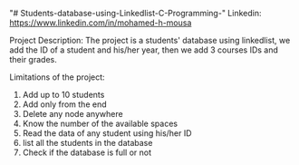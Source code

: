 "# Students-database-using-Linkedlist-C-Programming-" 
Linkedin: https://www.linkedin.com/in/mohamed-h-mousa

Project Description: The project is a students' database using linkedlist, we add the ID of a student and his/her year,
then we add 3 courses IDs and their grades.

Limitations of the project:

1. Add up to 10 students
2. Add only from the end
3. Delete any node anywhere
4. Know the number of the available spaces
5. Read the data of any student using his/her ID
6. list all the students in the database
7. Check if the database is full or not
